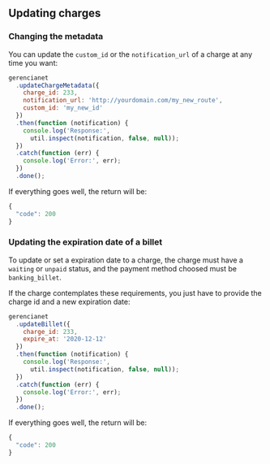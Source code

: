 ## Updating charges

### Changing the metadata

You can update the `custom_id` or the `notification_url` of a charge at any time you want:

```js
gerencianet
  .updateChargeMetadata({
    charge_id: 233,
    notification_url: 'http://yourdomain.com/my_new_route',
    custom_id: 'my_new_id'
  })
  .then(function (notification) {
    console.log('Response:',
      util.inspect(notification, false, null));
  })
  .catch(function (err) {
    console.log('Error:', err);
  })
  .done();
```

If everything goes well, the return will be:

```js
{
  "code": 200
}
```

### Updating the expiration date of a billet

To update or set a expiration date to a charge, the charge must have a `waiting` or `unpaid` status, and the payment method choosed must be `banking_billet`.

If the charge contemplates these requirements, you just have to provide the charge id and a new expiration date:

```js
gerencianet
  .updateBillet({
    charge_id: 233,
    expire_at: '2020-12-12'
  })
  .then(function (notification) {
    console.log('Response:',
      util.inspect(notification, false, null));
  })
  .catch(function (err) {
    console.log('Error:', err);
  })
  .done();
```

If everything goes well, the return will be:

```js
{
  "code": 200
}
```
